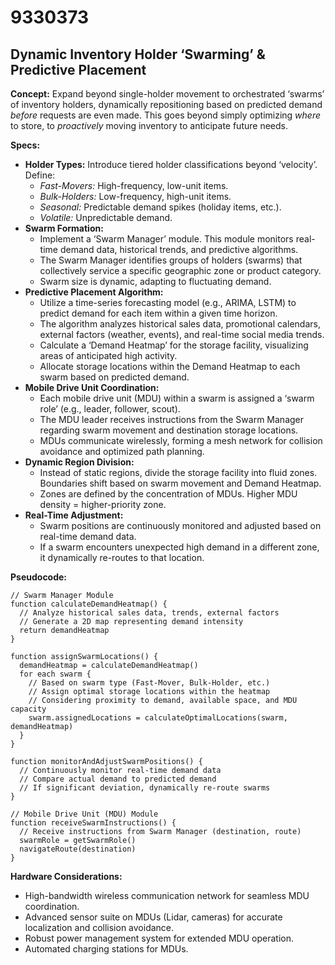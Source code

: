 # 9330373

## Dynamic Inventory Holder ‘Swarming’ & Predictive Placement

**Concept:** Expand beyond single-holder movement to orchestrated ‘swarms’ of inventory holders, dynamically repositioning based on predicted demand *before* requests are even made. This goes beyond simply optimizing *where* to store, to *proactively* moving inventory to anticipate future needs.

**Specs:**

*   **Holder Types:** Introduce tiered holder classifications beyond ‘velocity’. Define:
    *   *Fast-Movers:* High-frequency, low-unit items.
    *   *Bulk-Holders:* Low-frequency, high-unit items.
    *   *Seasonal:* Predictable demand spikes (holiday items, etc.).
    *   *Volatile:* Unpredictable demand.
*   **Swarm Formation:**
    *   Implement a ‘Swarm Manager’ module. This module monitors real-time demand data, historical trends, and predictive algorithms.
    *   The Swarm Manager identifies groups of holders (swarms) that collectively service a specific geographic zone or product category.
    *   Swarm size is dynamic, adapting to fluctuating demand.
*   **Predictive Placement Algorithm:**
    *   Utilize a time-series forecasting model (e.g., ARIMA, LSTM) to predict demand for each item within a given time horizon.
    *   The algorithm analyzes historical sales data, promotional calendars, external factors (weather, events), and real-time social media trends.
    *   Calculate a ‘Demand Heatmap’ for the storage facility, visualizing areas of anticipated high activity.
    *   Allocate storage locations within the Demand Heatmap to each swarm based on predicted demand.
*   **Mobile Drive Unit Coordination:**
    *   Each mobile drive unit (MDU) within a swarm is assigned a ‘swarm role’ (e.g., leader, follower, scout).
    *   The MDU leader receives instructions from the Swarm Manager regarding swarm movement and destination storage locations.
    *   MDUs communicate wirelessly, forming a mesh network for collision avoidance and optimized path planning.
*   **Dynamic Region Division:** 
    *   Instead of static regions, divide the storage facility into fluid zones. Boundaries shift based on swarm movement and Demand Heatmap.
    *   Zones are defined by the concentration of MDUs. Higher MDU density = higher-priority zone.
*   **Real-Time Adjustment:**
    *   Swarm positions are continuously monitored and adjusted based on real-time demand data.
    *   If a swarm encounters unexpected high demand in a different zone, it dynamically re-routes to that location.

**Pseudocode:**

```
// Swarm Manager Module
function calculateDemandHeatmap() {
  // Analyze historical sales data, trends, external factors
  // Generate a 2D map representing demand intensity
  return demandHeatmap
}

function assignSwarmLocations() {
  demandHeatmap = calculateDemandHeatmap()
  for each swarm {
    // Based on swarm type (Fast-Mover, Bulk-Holder, etc.)
    // Assign optimal storage locations within the heatmap
    // Considering proximity to demand, available space, and MDU capacity
    swarm.assignedLocations = calculateOptimalLocations(swarm, demandHeatmap)
  }
}

function monitorAndAdjustSwarmPositions() {
  // Continuously monitor real-time demand data
  // Compare actual demand to predicted demand
  // If significant deviation, dynamically re-route swarms
}

// Mobile Drive Unit (MDU) Module
function receiveSwarmInstructions() {
  // Receive instructions from Swarm Manager (destination, route)
  swarmRole = getSwarmRole()
  navigateRoute(destination)
}
```

**Hardware Considerations:**

*   High-bandwidth wireless communication network for seamless MDU coordination.
*   Advanced sensor suite on MDUs (Lidar, cameras) for accurate localization and collision avoidance.
*   Robust power management system for extended MDU operation.
*   Automated charging stations for MDUs.